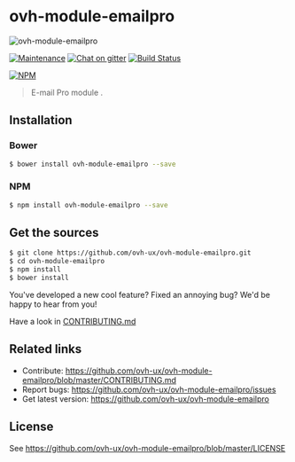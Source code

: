 # ovh-module-emailpro

![ovh-module-emailpro](https://user-images.githubusercontent.com/3379410/27423240-3f944bc4-5731-11e7-87bb-3ff603aff8a7.png)

[![Maintenance](https://img.shields.io/maintenance/yes/2017.svg)]() [![Chat on gitter](https://img.shields.io/gitter/room/ovh/ux.svg)](https://gitter.im/ovh/ux) [![Build Status](https://travis-ci.org/ovh-ux/ovh-module-emailpro.svg)](https://travis-ci.org/ovh-ux/ovh-module-emailpro)

[![NPM](https://nodei.co/npm/ovh-module-emailpro.png?downloads=true&downloadRank=true&stars=true)](https://nodei.co/npm/ovh-module-emailpro/)

> E-mail Pro module .

## Installation

### Bower

```sh
$ bower install ovh-module-emailpro --save
```

### NPM

```sh
$ npm install ovh-module-emailpro --save
```

## Get the sources

```sh
$ git clone https://github.com/ovh-ux/ovh-module-emailpro.git
$ cd ovh-module-emailpro
$ npm install
$ bower install
```

You've developed a new cool feature? Fixed an annoying bug? We'd be happy
to hear from you!

Have a look in [CONTRIBUTING.md](https://github.com/ovh-ux/ovh-module-emailpro/blob/master/CONTRIBUTING.md)

## Related links

* Contribute: https://github.com/ovh-ux/ovh-module-emailpro/blob/master/CONTRIBUTING.md
* Report bugs: https://github.com/ovh-ux/ovh-module-emailpro/issues
* Get latest version: https://github.com/ovh-ux/ovh-module-emailpro

## License

See https://github.com/ovh-ux/ovh-module-emailpro/blob/master/LICENSE
